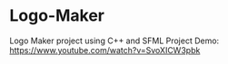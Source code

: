 # Logo-Maker
Logo Maker project using C++ and SFML
Project Demo: https://www.youtube.com/watch?v=SvoXICW3pbk
